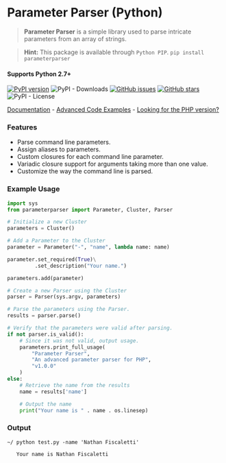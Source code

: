 # Parameter Parser (Python)

> **Parameter Parser** is a simple library used to parse intricate parameters from an array of strings.

> **Hint:** This package is available through `Python PIP`.
> `pip install parameterparser` 

#### Supports Python 2.7+

[![PyPI version](https://badge.fury.io/py/parameterparser.svg)](https://badge.fury.io/py/parameterparser)
![PyPI - Downloads](https://img.shields.io/pypi/dm/parameterparser.svg)
[![GitHub issues](https://img.shields.io/github/issues/nathan-fiscaletti/parameterparser-py.svg)](https://github.com/nathan-fiscaletti/parameterparser-py/issues)
[![GitHub stars](https://img.shields.io/github/stars/nathan-fiscaletti/parameterparser-py.svg)](https://github.com/nathan-fiscaletti/parameterparser-py/stargazers)
![PyPI - License](https://img.shields.io/pypi/l/parameterparser.svg)

[Documentation](./docs/) - [Advanced Code Examples](./examples/readme.md) - [Looking for the PHP version?](https://github.com/nathan-fiscaletti/parameterparser)

### Features
* Parse command line parameters.
* Assign aliases to parameters.
* Custom closures for each command line parameter.
* Variadic closure support for arguments taking more than one value.
* Customize the way the command line is parsed.

### Example Usage
```python
import sys
from parameterparser import Parameter, Cluster, Parser

# Initialize a new Cluster
parameters = Cluster()

# Add a Parameter to the Cluster
parameter = Parameter("-", "name", lambda name: name)

parameter.set_required(True)\
         .set_description("Your name.")

parameters.add(parameter)

# Create a new Parser using the Cluster
parser = Parser(sys.argv, parameters)

# Parse the parameters using the Parser.
results = parser.parse()

# Verify that the parameters were valid after parsing.
if not parser.is_valid():
    # Since it was not valid, output usage.
    parameters.print_full_usage(
        "Parameter Parser",
        "An advanced parameter parser for PHP",
        "v1.0.0"
    )
else:
    # Retrieve the name from the results
    name = results['name']

    # Output the name
    print("Your name is " . name . os.linesep)
```

### Output
```
~/ python test.py -name 'Nathan Fiscaletti'

   Your name is Nathan Fiscaletti
```